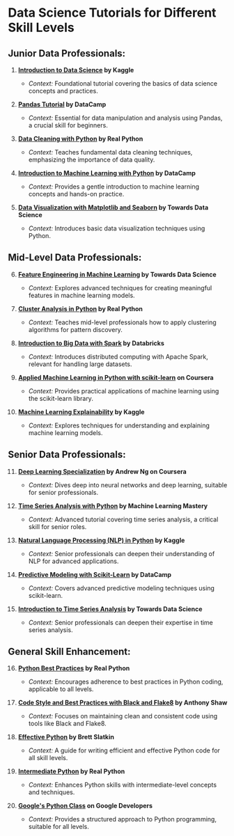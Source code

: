# Data Science Tutorials for Different Skill Levels

## Junior Data Professionals:

1. **[Introduction to Data Science](https://www.kaggle.com/learn/intro-to-data-science) by Kaggle**
   - *Context:* Foundational tutorial covering the basics of data science concepts and practices.

2. **[Pandas Tutorial](https://www.datacamp.com/community/tutorials/pandas-tutorial-dataframe-python) by DataCamp**
   - *Context:* Essential for data manipulation and analysis using Pandas, a crucial skill for beginners.

3. **[Data Cleaning with Python](https://realpython.com/python-data-cleaning-numpy-pandas/) by Real Python**
   - *Context:* Teaches fundamental data cleaning techniques, emphasizing the importance of data quality.

4. **[Introduction to Machine Learning with Python](https://www.datacamp.com/community/tutorials/machine-learning-python) by DataCamp**
   - *Context:* Provides a gentle introduction to machine learning concepts and hands-on practice.

5. **[Data Visualization with Matplotlib and Seaborn](https://towardsdatascience.com/data-visualization-with-matplotlib-and-seaborn-38828f6071a1) by Towards Data Science**
   - *Context:* Introduces basic data visualization techniques using Python.

## Mid-Level Data Professionals:

6. **[Feature Engineering in Machine Learning](https://towardsdatascience.com/feature-engineering-for-machine-learning-3a5e293a5114) by Towards Data Science**
   - *Context:* Explores advanced techniques for creating meaningful features in machine learning models.

7. **[Cluster Analysis in Python](https://realpython.com/k-means-clustering-python/) by Real Python**
   - *Context:* Teaches mid-level professionals how to apply clustering algorithms for pattern discovery.

8. **[Introduction to Big Data with Spark](https://databricks.com/solutions/big-data) by Databricks**
   - *Context:* Introduces distributed computing with Apache Spark, relevant for handling large datasets.

9. **[Applied Machine Learning in Python with scikit-learn](https://www.coursera.org/learn/applied-machine-learning-in-python) on Coursera**
   - *Context:* Provides practical applications of machine learning using the scikit-learn library.

10. **[Machine Learning Explainability](https://www.kaggle.com/learn/machine-learning-explainability) by Kaggle**
    - *Context:* Explores techniques for understanding and explaining machine learning models.

## Senior Data Professionals:

11. **[Deep Learning Specialization](https://www.coursera.org/specializations/deep-learning) by Andrew Ng on Coursera**
    - *Context:* Dives deep into neural networks and deep learning, suitable for senior professionals.

12. **[Time Series Analysis with Python](https://machinelearningmastery.com/time-series-data-visualization-with-python/) by Machine Learning Mastery**
    - *Context:* Advanced tutorial covering time series analysis, a critical skill for senior roles.

13. **[Natural Language Processing (NLP) in Python](https://www.kaggle.com/learn/natural-language-processing) by Kaggle**
    - *Context:* Senior professionals can deepen their understanding of NLP for advanced applications.

14. **[Predictive Modeling with Scikit-Learn](https://www.datacamp.com/community/tutorials/predictive-modeling-scikit-learn) by DataCamp**
    - *Context:* Covers advanced predictive modeling techniques using scikit-learn.

15. **[Introduction to Time Series Analysis](https://towardsdatascience.com/an-end-to-end-project-on-time-series-analysis-and-forecasting-with-python-4835e6bf050b) by Towards Data Science**
    - *Context:* Senior professionals can deepen their expertise in time series analysis.

## General Skill Enhancement:

16. **[Python Best Practices](https://realpython.com/tutorials/best-practices/) by Real Python**
    - *Context:* Encourages adherence to best practices in Python coding, applicable to all levels.

17. **[Code Style and Best Practices with Black and Flake8](https://realpython.com/tutorials/best-practices/black-and-flake8/) by Anthony Shaw**
    - *Context:* Focuses on maintaining clean and consistent code using tools like Black and Flake8.

18. **[Effective Python](https://effectivepython.com/) by Brett Slatkin**
    - *Context:* A guide for writing efficient and effective Python code for all skill levels.

19. **[Intermediate Python](https://realpython.com/tutorials/intermediate/) by Real Python**
    - *Context:* Enhances Python skills with intermediate-level concepts and techniques.

20. **[Google's Python Class](https://developers.google.com/edu/python) on Google Developers**
    - *Context:* Provides a structured approach to Python programming, suitable for all levels.
